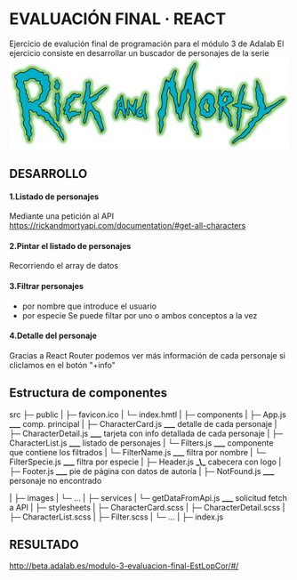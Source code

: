 # EVALUACIÓN FINAL · REACT

Ejercicio de evalución final de programación para el módulo 3 de Adalab
El ejercicio consiste en desarrollar un buscador de personajes de la serie
![Rick and Morty](./src/images/logo.png)

## DESARROLLO

#### 1.Listado de personajes

Mediante una petición al API https://rickandmortyapi.com/documentation/#get-all-characters

#### 2.Pintar el listado de personajes

Recorriendo el array de datos

#### 3.Filtrar personajes

- por nombre que introduce el usuario
- por especie
  Se puede filtar por uno o ambos conceptos a la vez

#### 4.Detalle del personaje

Gracias a React Router podemos ver más información de cada personaje si cliclamos en el botón "+info"

## Estructura de componentes

src
├─ public
| ├─ favicon.ico
| └─ index.hmtl
|
├─ components
| ├─ App.js **\_\_\_** comp. principal
| ├─ CharacterCard.js **\_\_\_** detalle de cada personaje
| ├─ CharacterDetail.js **\_\_\_** tarjeta con info detallada de cada personaje
| ├─ CharacterList.js **\_\_\_** listado de personajes
| └─ Filters.js **\_\_\_** componente que contiene los filtrados
| └─ FilterName.js **\_\_\_** filtra por nombre
| └─ FilterSpecie.js **\_\_\_** filtra por especie
| ├─ Header.js **\_\\_** cabecera con logo
| ├─ Footer.js **\_\_\_** pie de página con datos de autoría
| ├─ NotFound.js **\_\_\_** personaje no encontrado

|
├─ images
| └─ ...
|
├─ services
| └─ getDataFromApi.js **\_\_\_** solicitud fetch a API
|
├─ stylesheets
| ├─ CharacterCard.scss
| ├─ CharacterDetail.scss
| ├─ CharacterList.scss
| ├─ Filter.scss
| └─ ...
|
├─ index.js

## RESULTADO

http://beta.adalab.es/modulo-3-evaluacion-final-EstLopCor/#/

